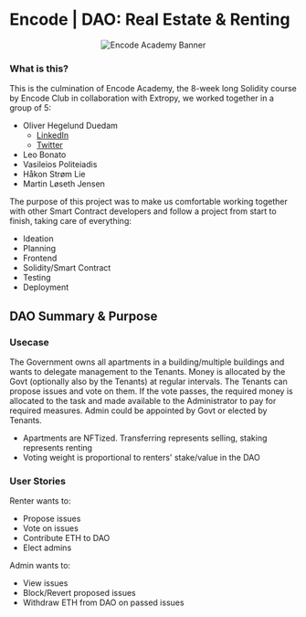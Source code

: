 # Encode | DAO: Real Estate & Renting

<p align="center">
  <img src="https://miro.medium.com/max/1200/1*2oKn50rnX3Ddy6QSGHQg-A.jpeg" alt="Encode Academy Banner"/>
</p>

### What is this?
This is the culmination of Encode Academy, the 8-week long Solidity course by Encode Club in collaboration with Extropy, we worked together in a group of 5:
- Oliver Hegelund Duedam
  - [LinkedIn](https://www.linkedin.com/in/oliver-h-duedam/)
  - [Twitter](https://twitter.com/oliverhduedam)
- Leo Bonato
- Vasileios Politeiadis
- Håkon Strøm Lie
- Martin Løseth Jensen

The purpose of this project was to make us comfortable working together with other Smart Contract developers and follow a project from start to finish, taking care of everything:
- Ideation
- Planning
- Frontend
- Solidity/Smart Contract
- Testing
- Deployment

## DAO Summary & Purpose
### Usecase
The Government owns all apartments in a building/multiple buildings and wants to delegate management to the Tenants. Money is allocated by the Govt (optionally also by the Tenants) at regular intervals. The Tenants can propose issues and vote on them. If the vote passes, the required money is allocated to the task and made available to the Administrator to pay for required measures. Admin could be appointed by Govt or elected by Tenants.

- Apartments are NFTized. Transferring represents selling, staking represents renting
- Voting weight is proportional to renters' stake/value in the DAO

### User Stories
Renter wants to:
- Propose issues
- Vote on issues
- Contribute ETH to DAO
- Elect admins

Admin wants to:
- View issues
- Block/Revert proposed issues
- Withdraw ETH from DAO on passed issues
